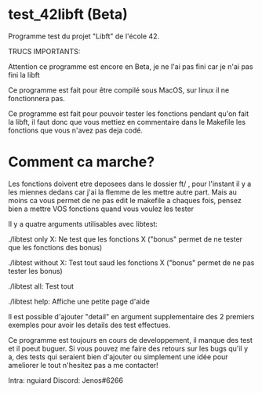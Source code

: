 # test_42libft (Beta)
Programme test du projet "Libft" de l'école 42.

TRUCS IMPORTANTS:

Attention ce programme est encore en Beta, je ne l'ai pas fini car je n'ai pas fini la libft

Ce programme est fait pour être compilé sous MacOS, sur linux il ne fonctionnera pas.

Ce programme est fait pour pouvoir tester les fonctions pendant qu'on fait la libft, il faut donc que vous mettiez en commentaire dans le Makefile les fonctions que vous n'avez pas deja codé.

# Comment ca marche?
Les fonctions doivent etre deposees dans le dossier ft/ , pour l'instant il y a les miennes dedans car j'ai la flemme de les mettre autre part. Mais au moins ca vous permet de ne pas edit le makefile a chaques fois, pensez bien a mettre VOS fonctions quand vous voulez les tester

Il y a quatre arguments utilisables avec libtest:

./libtest only X: Ne test que les fonctions X ("bonus" permet de ne tester que les fonctions des bonus)

./libtest without X: Test tout saud les fonctions X ("bonus" permet de ne pas tester les bonus)

./libtest all: Test tout

./libtest help: Affiche une petite page d'aide

Il est possible d'ajouter "detail" en argument supplementaire des 2 premiers exemples pour avoir les details des test effectues.

Ce programme est toujours en cours de developpement, il manque des test et il poeut buguer. Si vous pouvez me faire des retours sur les bugs qu'il y a, des tests qui seraient bien d'ajouter ou simplement une idée pour ameliorer le tout n'hesitez pas a me contacter!

Intra: nguiard  Discord: Jenos#6266
